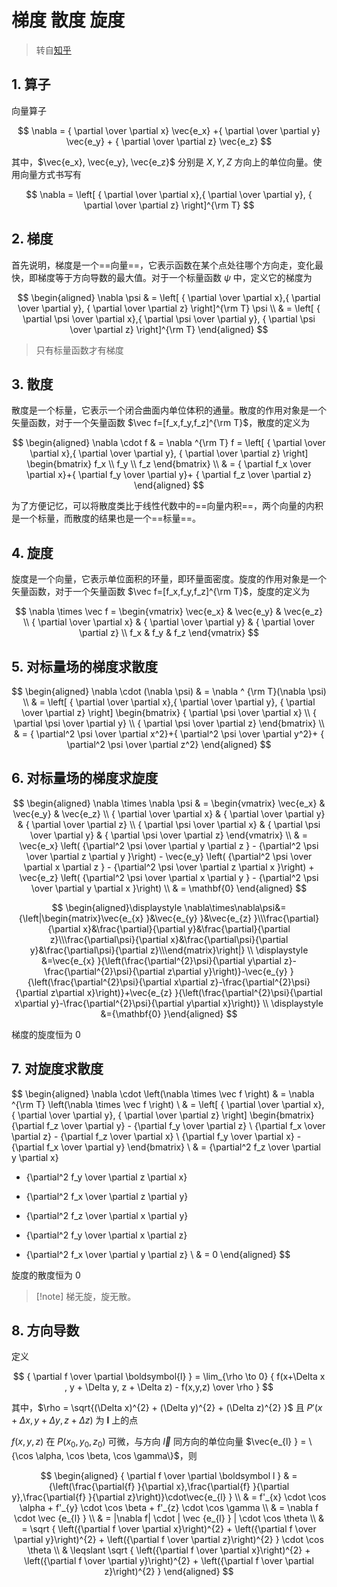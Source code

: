  # 梯度 散度 旋度

> 转自[知乎](https://zhuanlan.zhihu.com/p/336928427)

## 1. 算子

向量算子

$$
\nabla = { \partial \over \partial x} \vec{e_x} +{ \partial \over \partial y} \vec{e_y} + { \partial \over \partial z} \vec{e_z}
$$

其中，$\vec{e_x}, \vec{e_y}, \vec{e_z}$ 分别是 $X,Y,Z$ 方向上的单位向量。使用向量方式书写有

$$
\nabla = \left[ { \partial \over \partial x},{ \partial \over \partial y}, { \partial \over \partial z} \right]^{\rm T}
$$

## 2. 梯度

首先说明，梯度是一个==向量==，它表示函数在某个点处往哪个方向走，变化最快，即梯度等于方向导数的最大值。对于一个标量函数 $\psi$ 中，定义它的梯度为

$$
\begin{aligned}
\nabla \psi & = \left[ { \partial \over \partial x},{ \partial \over \partial y}, { \partial \over \partial z} \right]^{\rm T} \psi \\
& = \left[ { \partial \psi \over \partial x},{ \partial \psi \over \partial y}, { \partial \psi \over \partial z} \right]^{\rm T} 
\end{aligned}
$$

> 只有标量函数才有梯度

## 3. 散度

散度是一个标量，它表示一个闭合曲面内单位体积的通量。散度的作用对象是一个矢量函数，对于一个矢量函数 $\vec f=[f_x,f_y,f_z]^{\rm T}$，散度的定义为

$$
\begin{aligned}
\nabla \cdot f & = \nabla ^{\rm T} f = \left[ { \partial \over \partial x},{ \partial \over \partial y}, { \partial \over \partial z} \right]
\begin{bmatrix}
f_x \\ f_y \\ f_z
\end{bmatrix} \\
& = { \partial f_x \over \partial x}+{ \partial f_y \over \partial y}+ { \partial f_z \over \partial z} 
\end{aligned}
$$

为了方便记忆，可以将散度类比于线性代数中的==向量内积==，两个向量的内积是一个标量，而散度的结果也是一个==标量==。

## 4. 旋度

旋度是一个向量，它表示单位面积的环量，即环量面密度。旋度的作用对象是一个矢量函数，对于一个矢量函数 $\vec f=[f_x,f_y,f_z]^{\rm T}$，旋度的定义为

$$
\nabla \times \vec f = \begin{vmatrix}
 \vec{e_x} & \vec{e_y}  & \vec{e_z}  \\
{ \partial \over \partial x} & { \partial \over \partial y} & { \partial \over \partial z} \\
 f_x & f_y & f_z
\end{vmatrix}
$$

## 5. 对标量场的梯度求散度

$$
\begin{aligned}
\nabla \cdot (\nabla \psi) & = \nabla ^ {\rm T}(\nabla \psi) \\
& = \left[ { \partial \over \partial x},{ \partial \over \partial y}, { \partial \over \partial z} \right]
\begin{bmatrix}
{ \partial \psi \over \partial x} \\ { \partial \psi \over \partial y} \\ { \partial \psi \over \partial z}
\end{bmatrix} \\
& = { \partial^2 \psi \over \partial x^2}+{ \partial^2 \psi \over \partial y^2}+ { \partial^2 \psi \over \partial z^2} 
\end{aligned}
$$

## 6. 对标量场的梯度求旋度

$$
\begin{aligned}
\nabla \times \nabla \psi & = \begin{vmatrix}
 \vec{e_x} & \vec{e_y}  & \vec{e_z}  \\
{ \partial \over \partial x} & { \partial \over \partial y} & { \partial \over \partial z} \\
{ \partial \psi \over \partial x} & { \partial \psi \over \partial y} & { \partial \psi \over \partial z}
\end{vmatrix} \\
& = \vec{e_x} \left( {\partial^2 \psi \over \partial y \partial z } - {\partial^2 \psi \over \partial z \partial y }\right) - \vec{e_y} \left( {\partial^2 \psi \over \partial x \partial z } - {\partial^2 \psi \over \partial z \partial x }\right) + \vec{e_z} \left( {\partial^2 \psi \over \partial x \partial y } - {\partial^2 \psi \over \partial y \partial x }\right)  \\
& = \mathbf{0}
\end{aligned}
$$

$$
\begin{aligned}\displaystyle \nabla\times\nabla\psi&={\left|\begin{matrix}\vec{e_{x} }&\vec{e_{y} }&\vec{e_{z} }\\\frac{\partial}{\partial x}&\frac{\partial}{\partial y}&\frac{\partial}{\partial z}\\\frac{\partial\psi}{\partial x}&\frac{\partial\psi}{\partial y}&\frac{\partial\psi}{\partial z}\\\end{matrix}\right|} \\ \displaystyle &=\vec{e_{x} }{\left(\frac{\partial^{2}\psi}{\partial y\partial z}-\frac{\partial^{2}\psi}{\partial z\partial y}\right)}-\vec{e_{y} }{\left(\frac{\partial^{2}\psi}{\partial x\partial z}-\frac{\partial^{2}\psi}{\partial z\partial x}\right)}+\vec{e_{z} }{\left(\frac{\partial^{2}\psi}{\partial x\partial y}-\frac{\partial^{2}\psi}{\partial y\partial x}\right)} \\ \displaystyle &={\mathbf{0} }\end{aligned}
$$

梯度的旋度恒为 0

## 7. 对旋度求散度

$$
\begin{aligned}
\nabla \cdot \left(\nabla \times \vec f \right) & = \nabla ^{\rm T} \left(\nabla \times \vec f \right) \\
& = \left[ { \partial \over \partial x},{ \partial \over \partial y}, { \partial \over \partial z} \right]
\begin{bmatrix}
{\partial f_z \over \partial y} - {\partial f_y \over \partial z} \\
{\partial f_x \over \partial z} - {\partial f_z \over \partial x} \\
{\partial f_y \over \partial x} - {\partial f_x \over \partial y} 
\end{bmatrix} \\
& = {\partial^2 f_z \over \partial y \partial x} 
- {\partial^2 f_y \over \partial z \partial x} 
+ {\partial^2 f_x \over \partial z \partial y}
- {\partial^2 f_z \over \partial x \partial y}
+ {\partial^2 f_y \over \partial x \partial z}
- {\partial^2 f_x \over \partial y \partial z} \\
& = 0
\end{aligned}
$$

旋度的散度恒为 0

> [!note] 梯无旋，旋无散。

## 8. 方向导数

定义

$$
{ \partial f \over \partial \boldsymbol{l} } = \lim_{\rho \to 0} { f(x+\Delta x , y + \Delta y, z + \Delta z) - f(x,y,z) \over \rho }
$$

其中，$\rho = \sqrt{(\Delta x)^{2} + (\Delta y)^{2} + (\Delta z)^{2} }$ 且 $P'(x+ \Delta x, y + \Delta y, z + \Delta z)$ 为 $\boldsymbol l$ 上的点

$f(x,y,z)$ 在 $P(x_{0},y_{0},z_{0})$ 可微，与方向 $\vec l$ 同方向的单位向量 $\vec{e_{l} } = \{\cos \alpha, \cos \beta, \cos \gamma\}$，则


$$
\begin{aligned}
{ \partial f \over \partial \boldsymbol l } 
& = {\left(\frac{\partial{f} }{\partial x},\frac{\partial{f} }{\partial y},\frac{\partial{f} }{\partial z}\right)}\cdot\vec{e_{l} } \\
& = f'_{x} \cdot \cos \alpha + f'_{y} \cdot \cos \beta + f'_{z} \cdot \cos \gamma \\
& = \nabla f \cdot \vec {e_{l} } \\
& = |\nabla f| \cdot | \vec {e_{l} } | \cdot \cos \theta \\
& = \sqrt { \left({\partial f \over \partial x}\right)^{2} + \left({\partial f \over \partial y}\right)^{2} + \left({\partial f \over \partial z}\right)^{2} } \cdot \cos \theta \\
& \leqslant \sqrt { \left({\partial f \over \partial x}\right)^{2} + \left({\partial f \over \partial y}\right)^{2} + \left({\partial f \over \partial z}\right)^{2} } 
\end{aligned}
$$


